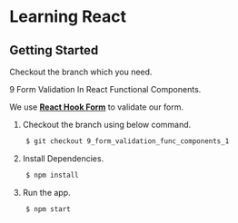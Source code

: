 # Learning React

## Getting Started

Checkout the branch which you need.

9 Form Validation In React Functional Components.

We use [**React Hook Form**](https://react-hook-form.com/) to validate our form.

1. Checkout the branch using below command.
```sh
    $ git checkout 9_form_validation_func_components_1 
```

2. Install Dependencies.
```sh
    $ npm install
```

3. Run the app.
```sh
    $ npm start
```
